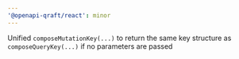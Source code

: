 ```yaml
---
'@openapi-qraft/react': minor
---
```


Unified `composeMutationKey(...)` to return the same key structure as `composeQueryKey(...)` if no parameters are passed
